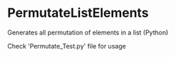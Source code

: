 # PermutateListElements
Generates all permutation of elements in a list (Python)

Check 'Permutate_Test.py' file for usage
